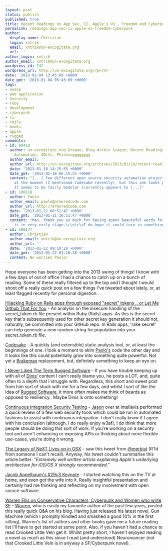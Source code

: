 ```yaml
---
layout: post
status: publish
published: true
title: Recent Readings on App Sec, CI, Apple's OS', Freedom and Cyberpunk
permalink: readings-app-sec-ci-apple-os-freedom-cyberpunk
author:
  display_name: Christian
  login: xntrik
  email: xntrik@un-excogitate.org
  url: ''
author_login: xntrik
author_email: xntrik@un-excogitate.org
wordpress_id: 747
wordpress_url: http://un-excogitate.org/?p=747
date: '2013-01-04 13:45:09 +0000'
date_gmt: '2013-01-04 05:45:09 +0000'
tags:
- owasp
- web application
- Security
- ruby
- development
- cyberpunk
- ci
- rails
- books
- apple
- rugged
comments:
- id: 99418
  author: un-excogitate.org &raquo; Blog Archiv &raquo; Recent Readings on BeEF, MetasploiTor,
    Automation, SDLCs, Phishingggggggg
  author_email: ''
  author_url: http://un-excogitate.org/archives/2013/01/18/recent-readings-on-beef-metasploitor-automation-sdlcs-phishingggggggg/
  date: '2013-01-18 14:15:55 +0000'
  date_gmt: '2013-01-18 06:15:55 +0000'
  content: "[...] few different open source security automation projects going on
    at the moment (I mentioned Codesake recently), but this one looks pretty interesting.
    It seems to be fairly modular (currently appears to [...]"
- id: 100118
  author: Paolo
  author_email: paolo@armoredcode.com
  author_url: http://armoredcode.com
  date: '2013-01-22 00:51:47 +0000'
  date_gmt: '2013-01-21 16:51:47 +0000'
  content: "Man, thank you so much for having spent beautyful words for codesake that
    is in very early stage.\r\n\r\nI do hope it could turn in something useful :)"
- id: 100177
  author: Christian
  author_email: xntrik@un-excogitate.org
  author_url: ''
  date: '2013-01-22 09:10:28 +0000'
  date_gmt: '2013-01-22 01:10:28 +0000'
  content: No worries Paolo!
---
```

<p>Hope everyone has been getting into the 2013 swing of things! I know with a few days of out of office I had a chance to catch up on a bunch of reading. Some of these really filtered up to the top and I thought I would shoot off a really quick post on a few things I've tweeted about lately, or, at least flagged recently for personal digestion.. </p>
<p><a href="http://phenoelit.org/blog/archives/2012/12/21/let_me_github_that_for_you/index.html">Hijacking Ruby on Rails apps through exposed "secret" tokens .. or Let Me Github That For You</a> - An analysis on the insecure handling of the secret_token.rb file present within Ruby (Rails) apps. As this is the secret key that's subsequently used for other secret key generation it should not, naturally, be committed into your GitHub repo. In Rails apps, 'rake secret' can help generate a new random string for population into your secret_token.rb file.</p>
<p><a href="http://armoredcode.com/blog/codesake-engine-and-two-weeks-of-bdd-development/">Codesake</a> - A quickly (and extensible) static analysis tool, or, at least the beginnings of one. I took a moment to skim <a href="https://twitter.com/thesp0nge">Paolo's</a> code the other day and it looks like this could potentially grow into something quite powerful. Not yet a <a href="http://brakemanscanner.org/">Brakeman</a> replacement, but, definitely something to keep an eye on.</p>
<p><a href="http://blog.diniscruz.com/2012/12/i-never-liked-term-rugged-software-what.html">I Never Liked The Term Rugged Software</a> - If you have trouble keeping up with all of <a href="https://twitter.com/diniscruz">Dinis'</a> content I can't really blame you, he posts a LOT, and, quite often to a depth that I struggle with. Regardless, this short and sweet post from him sort of stuck with me for a few days, and whilst I sort of like the idea of <a href="http://www.ruggedsoftware.org/">Rugged Software</a>, it more often makes me think of beards as opposed to resiliency.. Maybe Dinis is onto something!</p>
<p><a href="http://intellavis.com/blog/?p=560">Continuous Integration Security Testing</a> - <a href="https://twitter.com/pubal">Jason</a> over at Intellavis performed a quick review of a few web security tools which could be run in automated fashions to assist with continuous integration. I don't really know if I agree with his conclusion (although, I do really enjoy w3af), I do think that more people should be doing this sort of work. If you're working on a security tool and aren't enhancing or exposing APIs or thinking about more flexible use-cases, you're doing it wrong.</p>
<p><a href="http://arstechnica.com/apple/2012/12/the-legacy-of-next-lives-on-in-os-x/">The Legacy of NeXT Lives on in OSX</a> - saw this tweet from <a href="https://twitter.com/merbist">@merbist</a> (RTd from someone I can't recall). Anyway, his tweet couldn't summarise this article better: "<em>Extremely well written article explaining Apple's underlying architecture for iOS/OS X strongly recommended.</em>"</p>
<p><a href="http://youtu.be/Wl5OQz0Ko8c">Jacob Appelbaum's #29c3 Keynote</a> - I started watching this on the TV at home, and even got the wife into it. Really insightful presentation and certainly had me thinking and reflecting on my involvement with open source software.</p>
<p><a href="http://www.warrenellis.com/?p=14548">Warren Ellis on Conservative Characters, Cyberpunk and Women who write SF</a> - <a href="https://twitter.com/warrenellis">Warren</a>, who is easily my favourite author of the past few years, posted this really quick Q&A on his blog. Having just released his latest novel, Gun Machine (which I promptly Kindled and smashed a good 10% in the first sitting), Warren's list of authors and other books gave me a future reading list I'll have to get started at some point. Also, if you haven't had a chance to read Crooked Little Vein get it. Whilst pretty short, I haven't enjoyed reading a novel as much as this since I read (and understood) Neuromancer (not that Crooked Little Vein is in anyway a SF/Cyberpunk novel).</p>
